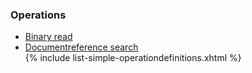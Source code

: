 ### Operations
<ul>
<li><a href="fhir-binary-read.html">Binary read</a></li>
<li><a href="ehealth-documentreference-search.html">Documentreference search</a></li>
{% include list-simple-operationdefinitions.xhtml %}
</ul>

